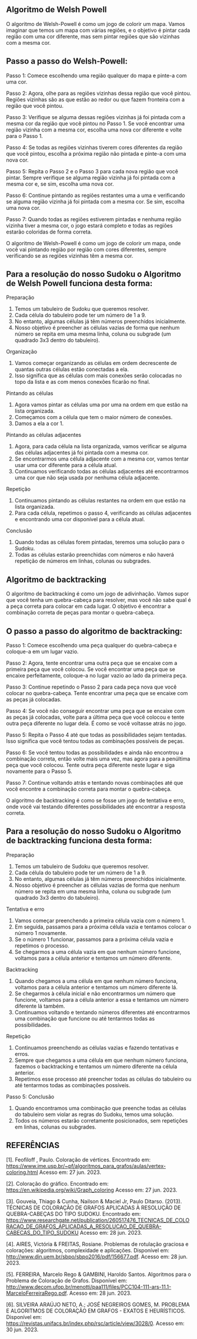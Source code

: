 ﻿## Algoritmo de Welsh Powell


O algoritmo de Welsh-Powell é como um jogo de colorir um mapa. Vamos imaginar que temos um mapa com várias regiões, e o objetivo é pintar cada região com uma cor diferente, mas sem pintar regiões que são vizinhas com a mesma cor.


## Passo a passo do Welsh-Powell:


Passo 1: Comece escolhendo uma região qualquer do mapa e pinte-a com uma cor.


Passo 2: Agora, olhe para as regiões vizinhas dessa região que você pintou. Regiões vizinhas são as que estão ao redor ou que fazem fronteira com a região que você pintou.


Passo 3: Verifique se alguma dessas regiões vizinhas já foi pintada com a mesma cor da região que você pintou no Passo 1. Se você encontrar uma região vizinha com a mesma cor, escolha uma nova cor diferente e volte para o Passo 1.


Passo 4: Se todas as regiões vizinhas tiverem cores diferentes da região que você pintou, escolha a próxima região não pintada e pinte-a com uma nova cor.


Passo 5: Repita o Passo 2 e o Passo 3 para cada nova região que você pintar. Sempre verifique se alguma região vizinha já foi pintada com a mesma cor e, se sim, escolha uma nova cor.


Passo 6: Continue pintando as regiões restantes uma a uma e verificando se alguma região vizinha já foi pintada com a mesma cor. Se sim, escolha uma nova cor.


Passo 7: Quando todas as regiões estiverem pintadas e nenhuma região vizinha tiver a mesma cor, o jogo estará completo e todas as regiões estarão coloridas de forma correta.


O algoritmo de Welsh-Powell é como um jogo de colorir um mapa, onde você vai pintando região por região com cores diferentes, sempre verificando se as regiões vizinhas têm a mesma cor.


## Para a resolução do nosso Sudoku o Algoritmo de Welsh Powell funciona desta forma:


Preparação


1. Temos um tabuleiro de Sudoku que queremos resolver.
2. Cada célula do tabuleiro pode ter um número de 1 a 9.
3. No entanto, algumas células já têm números preenchidos inicialmente.
4. Nosso objetivo é preencher as células vazias de forma que nenhum número se repita em uma mesma linha, coluna ou subgrade (um quadrado 3x3 dentro do tabuleiro).


Organização


1. Vamos começar organizando as células em ordem decrescente de quantas outras células estão conectadas a ela.
2. Isso significa que as células com mais conexões serão colocadas no topo da lista e as com menos conexões ficarão no final.


Pintando as células


1. Agora vamos pintar as células uma por uma na ordem em que estão na lista organizada.
2. Começamos com a célula que tem o maior número de conexões.
3. Damos a ela a cor 1.


Pintando as células adjacentes


1. Agora, para cada célula na lista organizada, vamos verificar se alguma das células adjacentes já foi pintada com a mesma cor.
2. Se encontrarmos uma célula adjacente com a mesma cor, vamos tentar usar uma cor diferente para a célula atual.
3. Continuamos verificando todas as células adjacentes até encontrarmos uma cor que não seja usada por nenhuma célula adjacente.


Repetição


1. Continuamos pintando as células restantes na ordem em que estão na lista organizada.
2. Para cada célula, repetimos o passo 4, verificando as células adjacentes e encontrando uma cor disponível para a célula atual.


Conclusão


1. Quando todas as células forem pintadas, teremos uma solução para o Sudoku.
2. Todas as células estarão preenchidas com números e não haverá repetição de números em linhas, colunas ou subgrades.


## Algoritmo de backtracking


O algoritmo de backtracking é como um jogo de adivinhação. Vamos supor que você tenha um quebra-cabeça para resolver, mas você não sabe qual é a peça correta para colocar em cada lugar. O objetivo é encontrar a combinação correta de peças para montar o quebra-cabeça.


## O passo a passo do algoritmo de backtracking:


Passo 1: Comece escolhendo uma peça qualquer do quebra-cabeça e coloque-a em um lugar vazio.


Passo 2: Agora, tente encontrar uma outra peça que se encaixe com a primeira peça que você colocou. Se você encontrar uma peça que se encaixe perfeitamente, coloque-a no lugar vazio ao lado da primeira peça.


Passo 3: Continue repetindo o Passo 2 para cada peça nova que você colocar no quebra-cabeça. Tente encontrar uma peça que se encaixe com as peças já colocadas.


Passo 4: Se você não conseguir encontrar uma peça que se encaixe com as peças já colocadas, volte para a última peça que você colocou e tente outra peça diferente no lugar dela. É como se você voltasse atrás no jogo.


Passo 5: Repita o Passo 4 até que todas as possibilidades sejam tentadas. Isso significa que você tentou todas as combinações possíveis de peças.


Passo 6: Se você tentou todas as possibilidades e ainda não encontrou a combinação correta, então volte mais uma vez, mas agora para a penúltima peça que você colocou. Tente outra peça diferente neste lugar e siga novamente para o Passo 5.


Passo 7: Continue voltando atrás e tentando novas combinações até que você encontre a combinação correta para montar o quebra-cabeça.


O algoritmo de backtracking é como se fosse um jogo de tentativa e erro, onde você vai testando diferentes possibilidades até encontrar a resposta correta.


## Para a resolução do nosso Sudoku o Algoritmo de backtracking funciona desta forma:


Preparação


1. Temos um tabuleiro de Sudoku que queremos resolver.
2. Cada célula do tabuleiro pode ter um número de 1 a 9.
3. No entanto, algumas células já têm números preenchidos inicialmente.
4. Nosso objetivo é preencher as células vazias de forma que nenhum número se repita em uma mesma linha, coluna ou subgrade (um quadrado 3x3 dentro do tabuleiro).


Tentativa e erro


1. Vamos começar preenchendo a primeira célula vazia com o número 1.
2. Em seguida, passamos para a próxima célula vazia e tentamos colocar o número 1 novamente.
3. Se o número 1 funcionar, passamos para a próxima célula vazia e repetimos o processo.
4. Se chegarmos a uma célula vazia em que nenhum número funcione, voltamos para a célula anterior e tentamos um número diferente.


Backtracking


1. Quando chegamos a uma célula em que nenhum número funciona, voltamos para a célula anterior e tentamos um número diferente lá.
2. Se chegarmos à célula inicial e não encontrarmos um número que funcione, voltamos para a célula anterior a essa e tentamos um número diferente lá também.
3. Continuamos voltando e tentando números diferentes até encontrarmos uma combinação que funcione ou até tentarmos todas as possibilidades.


Repetição


1. Continuamos preenchendo as células vazias e fazendo tentativas e erros.
2. Sempre que chegamos a uma célula em que nenhum número funciona, fazemos o backtracking e tentamos um número diferente na célula anterior.
3. Repetimos esse processo até preencher todas as células do tabuleiro ou até tentarmos todas as combinações possíveis.


Passo 5: Conclusão


1. Quando encontramos uma combinação que preenche todas as células do tabuleiro sem violar as regras do Sudoku, temos uma solução.
2. Todos os números estarão corretamente posicionados, sem repetições em linhas, colunas ou subgrades.

## REFERÊNCIAS

[1]. Feofiloff , Paulo. Coloração de vértices. Encontrado em: <https://www.ime.usp.br/~pf/algoritmos_para_grafos/aulas/vertex-coloring.html> Acesso em: 27 jun. 2023. 

[2]. Coloração do gráfico. Encontrado em: <https://en.wikipedia.org/wiki/Graph_coloring> Acesso em: 27 jun. 2023. 

[3]. Gouveia, Thiago & Cunha, Nailson & Maciel Jr, Paulo Ditarso. (2013). TÉCNICAS DE COLORAÇÃO DE GRAFOS APLICADAS À RESOLUÇÃO DE QUEBRA-CABEÇAS DO TIPO SUDOKU. Encontrado em: <https://www.researchgate.net/publication/260517476_TECNICAS_DE_COLORACAO_DE_GRAFOS_APLICADAS_A_RESOLUCAO_DE_QUEBRA-CABECAS_DO_TIPO_SUDOKU> Acesso em: 28 jun. 2023. 

[4]. AIRES, Victória & FREITAS, Rosiane. Problemas de rotulação graciosa e colorações: algoritmos, complexidade e aplicações. Disponível em: <http://www.din.uem.br/sbpo/sbpo2016/pdf/156677.pdf>. Acesso em: 28 jun. 2023.

[5]. FERREIRA, Marcelo Rego & GAMBINI, Haroldo Santos. Algoritmos para o Problema de Coloração de Grafos. Disponível em: <http://www.decom.ufop.br/menotti/paa111/files/PCC104-111-ars-11.1-MarceloFerreiraRego.pdf>. Acesso em: 28 jun. 2023.

[6]. SILVEIRA ARAÚJO NETO, A.; JOSÉ NEGREIROS GOMES, M. PROBLEMA E ALGORITMOS DE COLORAÇÃO EM GRAFOS - EXATOS E HEURÍSTICOS. Disponível em: <https://revistas.unifacs.br/index.php/rsc/article/view/3028/0>. Acesso em: 30 jun. 2023. 